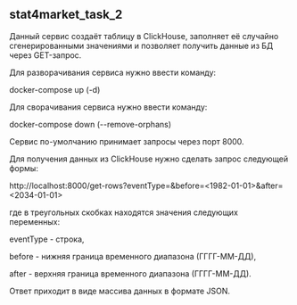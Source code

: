 ## stat4market_task_2

Данный сервис создаёт таблицу в ClickHouse, заполняет её случайно сгенерированными значениями
и позволяет получить данные из БД через GET-запрос.

Для разворачивания сервиса нужно ввести команду:

docker-compose up (-d)

Для сворачивания сервиса нужно ввести команду:

docker-compose down (--remove-orphans)

Сервис по-умолчанию принимает запросы через порт 8000.

Для получения данных из ClickHouse нужно сделать запрос следующей формы:

http://localhost:8000/get-rows?eventType=<Type1>&before=<1982-01-01>&after=<2034-01-01>

где в треугольных скобках находятся значения следующих переменных:

eventType - строка,

before - нижняя граница временного диапазона (ГГГГ-ММ-ДД),

after - верхняя граница временного диапазона (ГГГГ-ММ-ДД).

Ответ приходит в виде массива данных в формате JSON.